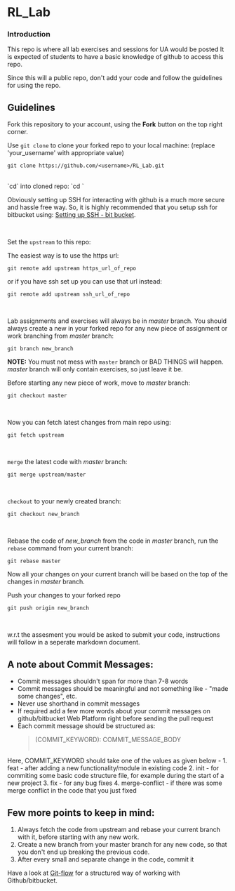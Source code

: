 # RL_Lab
### Introduction
This repo is where all lab exercises and sessions for UA would be posted
It is expected of students to have a basic knowledge of github to access this repo. 

Since this will a public repo, don't add your code and follow the guidelines for using the repo. 
## Guidelines

Fork this repository to your account, using the **Fork** button on the top right corner.

Use `git clone` to clone your forked repo to your local machine:
(replace 'your_username' with appropriate value)
```
git clone https://github.com/<username>/RL_Lab.git

```
<br>
`cd` into cloned repo:
`cd <folder_name>`

Obviously setting up SSH for interacting with github is a much more secure and hassle free way.
So, it is highly recommended that you setup ssh for bitbucket using: [Setting up SSH - bit bucket](https://confluence.atlassian.com/bitbucket/set-up-ssh-for-git-728138079.html/).

<br>

Set the `upstream` to this repo:

The easiest way is to use the https url:
```
git remote add upstream https_url_of_repo
```

or if you have ssh set up you can use that url instead:
```
git remote add upstream ssh_url_of_repo
```

<br>

Lab assignments and exercises will always be in *master* branch.
You should always create a new in your forked repo for any new piece of assignment or work branching from *master* branch:

```
git branch new_branch
```

**NOTE:** You must not mess with `master` branch or BAD THINGS will happen.
*master* branch will only contain exercises, so just leave it be.

Before starting any new piece of work, move to *master* branch:

```
git checkout master
```

<br>

Now you can fetch latest changes from main repo using:

```
git fetch upstream
```

<br>

`merge` the latest code with *master* branch:

```
git merge upstream/master
```

<br>

`checkout` to your newly created branch:

```
git checkout new_branch
```

<br>

Rebase the code of *new_branch* from the code in *master* branch, run the `rebase` command from your current branch:

```
git rebase master
```

Now all your changes on your current branch will be based on the top of the changes in *master* branch.

Push your changes to your forked repo
```
git push origin new_branch
```
<br>

w.r.t the assesment you would be asked to submit your code, instructions will follow in a seperate markdown document.

## A note about Commit Messages:
* Commit messages shouldn't span for more than 7-8 words
* Commit messages should be meaningful and not something like - "made some changes", etc.
* Never use shorthand in commit messages
* If required add a few more words about your commit messages on github/bitbucket Web Platform right before sending the pull request
* Each commit message should be structured as:
    <blockquote>(COMMIT_KEYWORD): COMMIT_MESSAGE_BODY<br><br>
Here, COMMIT_KEYWORD should take one of the values as given below - 
    1. feat - after adding a new functionality/module in existing code
    2. init - for commiting some basic code structure file, for example during the start of a new project
    3. fix - for any bug fixes
    4. merge-conflict - if there was some merge conflict in the code that you just fixed</blockquote>

## Few more points to keep in mind:
1. Always fetch the code from upstream and rebase your current branch with it, before starting with any new work.
2. Create a new branch from your master branch for any new code, so that you don't end up breaking the previous code.
4. After every small and separate change in the code, commit it

Have a look at [Git-flow](http://nvie.com/posts/a-successful-git-branching-model/) for a structured way of working with Github/bitbucket.


